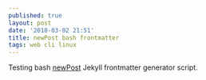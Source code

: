 ```yaml
---
published: true
layout: post
date: '2018-03-02 21:51'
title: newPost bash frontmatter
tags: web cli linux
---
```

Testing bash [newPost](https://raw.githubusercontent.com/brontosaurusrex/stretchbang/master/bin/newPost) Jekyll frontmatter generator script.
